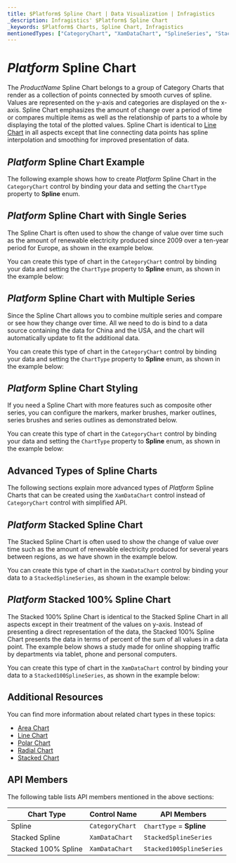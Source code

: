 ```yaml
---
title: $Platform$ Spline Chart | Data Visualization | Infragistics
_description: Infragistics' $Platform$ Spline Chart
_keywords: $Platform$ Charts, Spline Chart, Infragistics
mentionedTypes: ["CategoryChart", "XamDataChart", "SplineSeries", "StackedSplineSeries", "Stacked100SplineSeries"]
---
```

# $Platform$ Spline Chart

The $ProductName$ Spline Chart belongs to a group of Category Charts that render as a collection of points connected by smooth curves of spline. Values are represented on the y-axis and categories are displayed on the x-axis. Spline Chart emphasizes the amount of change over a period of time or compares multiple items as well as the relationship of parts to a whole by displaying the total of the plotted values. Spline Chart is identical to [Line Chart](line-chart.md) in all aspects except that line connecting data points has spline interpolation and smoothing for improved presentation of data.

## $Platform$ Spline Chart Example

The following example shows how to create $Platform$ Spline Chart in the `CategoryChart` control by binding your data and setting the `ChartType` property to **Spline** enum.

<code-view style="height: 600px"
           data-demos-base-url="{environment:dvDemosBaseUrl}"
           iframe-src="{environment:dvDemosBaseUrl}/charts/category-chart-spline-multiple-sources"
           github-src="charts/category-chart/spline-multiple-sources"
           alt="$Platform$ Spline Chart Multiple Sources" >
</code-view>

<div class="divider--half"></div>

## $Platform$ Spline Chart with Single Series

The Spline Chart is often used to show the change of value over time such as the amount of renewable electricity produced since 2009 over a ten-year period for Europe, as shown in the example below.

You can create this type of chart in the `CategoryChart` control by binding your data and setting the `ChartType` property to **Spline** enum, as shown in the example below:

<code-view style="height: 600px"
           data-demos-base-url="{environment:dvDemosBaseUrl}"
           iframe-src="{environment:dvDemosBaseUrl}/charts/category-chart-spline-single-source"
           github-src="charts/category-chart/spline-single-source"
           alt="$Platform$ Spline Chart with Single Source" >
</code-view>

<div class="divider--half"></div>

## $Platform$ Spline Chart with Multiple Series

Since the Spline Chart allows you to combine multiple series and compare or see how they change over time. All we need to do is bind to a data source containing the data for China and the USA, and the chart will automatically update to fit the additional data.

You can create this type of chart in the `CategoryChart` control by binding your data and setting the `ChartType` property to **Spline** enum, as shown in the example below:

<code-view style="height: 600px"
           data-demos-base-url="{environment:dvDemosBaseUrl}"
           iframe-src="{environment:dvDemosBaseUrl}/charts/category-chart-spline-multiple-sources"
           github-src="charts/category-chart/spline-multiple-sources"
           alt="$Platform$ Spline Chart with Multiple Sources" >
</code-view>

<div class="divider--half"></div>

## $Platform$ Spline Chart Styling

If you need a Spline Chart with more features such as composite other series, you can configure the markers, marker brushes, marker outlines, series brushes and series outlines as demonstrated below.

You can create this type of chart in the `CategoryChart` control by binding your data and setting the `ChartType` property to **Spline** enum, as shown in the example below:

<code-view style="height: 600px"
           data-demos-base-url="{environment:dvDemosBaseUrl}"
           iframe-src="{environment:dvDemosBaseUrl}/charts/category-chart-spline-styling"
           github-src="charts/category-chart/spline-styling"
           alt="$Platform$ Spline Chart Styling" >
</code-view>

<div class="divider--half"></div>

## Advanced Types of Spline Charts

The following sections explain more advanced types of $Platform$ Spline Charts that can be created using the `XamDataChart` control instead of `CategoryChart` control with simplified API.

## $Platform$ Stacked Spline Chart

The Stacked Spline Chart is often used to show the change of value over time such as the amount of renewable electricity produced for several years between regions, as we have shown in the example below.

You can create this type of chart in the `XamDataChart` control by binding your data to a `StackedSplineSeries`, as shown in the example below:

<code-view style="height: 600px"
           data-demos-base-url="{environment:dvDemosBaseUrl}"
           iframe-src="{environment:dvDemosBaseUrl}/charts/data-chart-stacked-spline-chart"
           github-src="charts/data-chart/stacked-spline-chart"
           alt="$Platform$ Stacked Spline Chart" >
</code-view>

<div class="divider--half"></div>

## $Platform$ Stacked 100% Spline Chart

The Stacked 100% Spline Chart is identical to the Stacked Spline Chart in all aspects except in their treatment of the values on y-axis. Instead of presenting a direct representation of the data, the Stacked 100% Spline Chart presents the data in terms of percent of the sum of all values in a data point. The example below shows a study made for online shopping traffic by departments via tablet, phone and personal computers.

You can create this type of chart in the `XamDataChart` control by binding your data to a `Stacked100SplineSeries`, as shown in the example below:

<code-view style="height: 600px"
           data-demos-base-url="{environment:dvDemosBaseUrl}"
           iframe-src="{environment:dvDemosBaseUrl}/charts/data-chart-stacked-100-spline-chart"
           github-src="charts/data-chart/stacked-100-spline-chart"
           alt="$Platform$ Stacked 100 Spline Chart" >
</code-view>

<div class="divider--half"></div>

## Additional Resources

You can find more information about related chart types in these topics:

- [Area Chart](area-chart.md)
- [Line Chart](spline-chart.md)
- [Polar Chart](polar-chart.md)
- [Radial Chart](radial-chart.md)
- [Stacked Chart](stacked-chart.md)

## API Members

The following table lists API members mentioned in the above sections:

Chart Type          | Control Name       | API Members
--------------------|--------------------|--------------------------
Spline              | `CategoryChart` | `ChartType` = **Spline**
Stacked Spline      | `XamDataChart`     | `StackedSplineSeries`
Stacked 100% Spline | `XamDataChart`     | `Stacked100SplineSeries`
